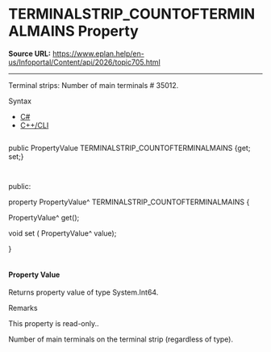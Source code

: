 # TERMINALSTRIP_COUNTOFTERMINALMAINS Property

**Source URL:** https://www.eplan.help/en-us/Infoportal/Content/api/2026/topic705.html

---

Terminal strips: Number of main terminals # 35012.

Syntax

- [C#](#i-syntax-CS)
- [C++/CLI](#i-syntax-CPP2005)

```
```
public PropertyValue TERMINALSTRIP_COUNTOFTERMINALMAINS {get; set;}
```
```

```
```
public:

property PropertyValue^ TERMINALSTRIP_COUNTOFTERMINALMAINS {

   PropertyValue^ get();

   void set (    PropertyValue^ value);

}
```
```

#### Property Value

Returns property value of type System.Int64.

Remarks

This property is read-only..

Number of main terminals on the terminal strip (regardless of type).
